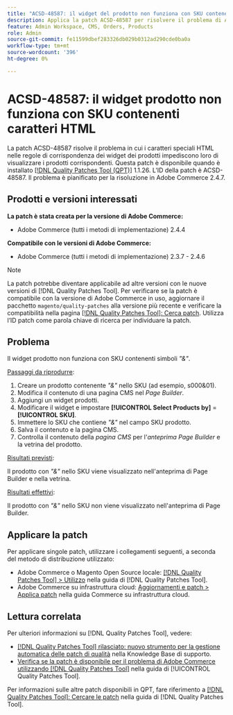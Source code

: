 ```yaml
---
title: "ACSD-48587: il widget del prodotto non funziona con SKU contenenti caratteri HTML"
description: Applica la patch ACSD-48587 per risolvere il problema di Adobe Commerce, in cui i caratteri speciali HTML nelle regole di corrispondenza dei widget dei prodotti impediscono la visualizzazione dei prodotti corrispondenti.
feature: Admin Workspace, CMS, Orders, Products
role: Admin
source-git-commit: fe11599dbef283326db029b0312ad290cde0ba0a
workflow-type: tm+mt
source-wordcount: '396'
ht-degree: 0%

---
```


# ACSD-48587: il widget prodotto non funziona con SKU contenenti caratteri HTML

La patch ACSD-48587 risolve il problema in cui i caratteri speciali HTML nelle regole di corrispondenza dei widget dei prodotti impediscono loro di visualizzare i prodotti corrispondenti. Questa patch è disponibile quando è installato [[!DNL Quality Patches Tool (QPT)]](https://experienceleague.adobe.com/it/docs/commerce-knowledge-base/kb/announcements/commerce-announcements/magento-quality-patches-released-new-tool-to-self-serve-quality-patches) 1.1.26. L’ID della patch è ACSD-48587. Il problema è pianificato per la risoluzione in Adobe Commerce 2.4.7.

## Prodotti e versioni interessati

**La patch è stata creata per la versione di Adobe Commerce:**

* Adobe Commerce (tutti i metodi di implementazione) 2.4.4

**Compatibile con le versioni di Adobe Commerce:**

* Adobe Commerce (tutti i metodi di implementazione) 2.3.7 - 2.4.6

>[!NOTE]
>
>La patch potrebbe diventare applicabile ad altre versioni con le nuove versioni di [!DNL Quality Patches Tool]. Per verificare se la patch è compatibile con la versione di Adobe Commerce in uso, aggiornare il pacchetto `magento/quality-patches` alla versione più recente e verificare la compatibilità nella pagina [[!DNL Quality Patches Tool]: Cerca patch](https://experienceleague.adobe.com/tools/commerce-quality-patches/index.html?lang=it). Utilizza l’ID patch come parola chiave di ricerca per individuare la patch.

## Problema

Il widget prodotto non funziona con SKU contenenti simboli *&quot;&amp;&quot;*.

<u>Passaggi da riprodurre</u>:

1. Creare un prodotto contenente *&quot;&amp;&quot;* nello SKU (ad esempio, s000&amp;01).
1. Modifica il contenuto di una pagina CMS nel *Page Builder*.
1. Aggiungi un widget prodotti.
1. Modificare il widget e impostare **[!UICONTROL Select Products by]** = **[!UICONTROL SKU]**.
1. Immettere lo SKU che contiene *&quot;&amp;&quot;* nel campo SKU prodotto.
1. Salva il contenuto e la pagina CMS.
1. Controlla il contenuto della *pagina CMS* per l&#39;*anteprima Page Builder* e la vetrina del prodotto.

<u>Risultati previsti</u>:

Il prodotto con *&quot;&amp;&quot;* nello SKU viene visualizzato nell&#39;anteprima di Page Builder e nella vetrina.

<u>Risultati effettivi</u>:

Il prodotto con *&quot;&amp;&quot;* nello SKU non viene visualizzato nell&#39;anteprima di Page Builder.

## Applicare la patch

Per applicare singole patch, utilizzare i collegamenti seguenti, a seconda del metodo di distribuzione utilizzato:

* Adobe Commerce o Magento Open Source locale: [[!DNL Quality Patches Tool] > Utilizzo](/help/tools/quality-patches-tool/usage.md) nella guida di [!DNL Quality Patches Tool].
* Adobe Commerce su infrastruttura cloud: [Aggiornamenti e patch > Applica patch](https://experienceleague.adobe.com/docs/commerce-cloud-service/user-guide/develop/upgrade/apply-patches.html?lang=it) nella guida Commerce su infrastruttura cloud.

## Lettura correlata

Per ulteriori informazioni su [!DNL Quality Patches Tool], vedere:

* [[!DNL Quality Patches Tool] rilasciato: nuovo strumento per la gestione automatica delle patch di qualità](https://experienceleague.adobe.com/it/docs/commerce-knowledge-base/kb/announcements/commerce-announcements/magento-quality-patches-released-new-tool-to-self-serve-quality-patches) nella Knowledge Base di supporto.
* [Verifica se la patch è disponibile per il problema di Adobe Commerce utilizzando  [!DNL Quality Patches Tool]](/help/tools/quality-patches-tool/patches-available-in-qpt/check-patch-for-magento-issue-with-magento-quality-patches.md) nella guida di [!UICONTROL Quality Patches Tool].


Per informazioni sulle altre patch disponibili in QPT, fare riferimento a [[!DNL Quality Patches Tool]: Cercare le patch](https://experienceleague.adobe.com/tools/commerce-quality-patches/index.html?lang=it) nella guida di [!DNL Quality Patches Tool].

